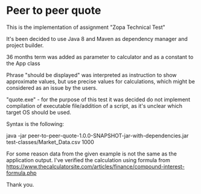 # Peer to peer quote

This is the implementation of assignment "Zopa Technical Test"

It's been decided to use Java 8 and Maven as dependency manager and project builder.

36 months term was added as parameter to calculator and as a constant to the App class

Phrase "should be displayed" was interpreted as instruction to show approximate values, but use precise values for calculations, which might be considered as an issue by the users.

"quote.exe" - for the purpose of this test it was decided do not implement compilation of executable file/addition of a script, as it's unclear which target OS should be used.

Syntax is the following:

java -jar peer-to-peer-quote-1.0.0-SNAPSHOT-jar-with-dependencies.jar test-classes/Market_Data.csv 1000

For some reason data from the given example is not the same as the application output. I've verified the calculation using formula from https://www.thecalculatorsite.com/articles/finance/compound-interest-formula.php

Thank you. 